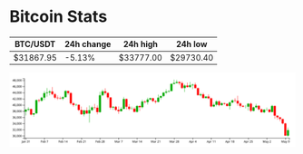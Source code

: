 # Bitcoin Stats

BTC/USDT|24h change|24h high|24h low|
|---|---|---|---|
|$31867.95|-5.13%|$33777.00|$29730.40|

<img src="./chart.svg">
